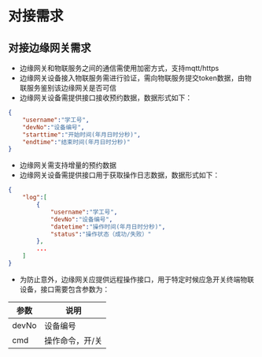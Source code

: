 # 对接需求
## 对接边缘网关需求
- 边缘网关和物联服务之间的通信需使用加密方式，支持mqtt/https
- 边缘网关设备接入物联服务需进行验证，需向物联服务提交token数据，由物联服务鉴别该边缘网关是否可信
- 边缘网关设备需提供接口接收预约数据，数据形式如下：
```json
{
    "username":"学工号",
    "devNo":"设备编号",
    "starttime":"开始时间(年月日时分秒)",
    "endtime":"结束时间(年月日时分秒)"
}
```
- 边缘网关需支持增量的预约数据
- 边缘网关设备需提供接口用于获取操作日志数据，数据形式如下：
```json
{
    "log":[
        {
            "username":"学工号",
            "devNo":"设备编号",
            "datetime":"操作时间(年月日时分秒)",
            "status":"操作状态（成功/失败）"
        },
        ...
    ]
}
```
- 为防止意外，边缘网关应提供远程操作接口，用于特定时候应急开关终端物联设备，接口需要包含参数为：

|参数|说明|
|---|---|
|devNo|设备编号|
|cmd|操作命令，开/关|
